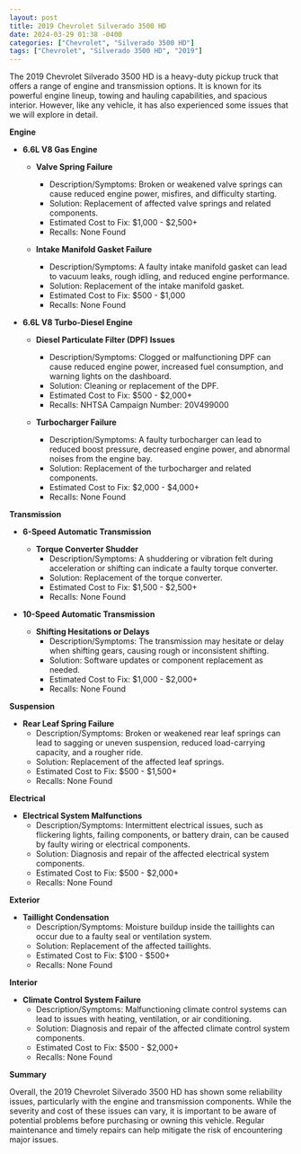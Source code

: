 ```yaml
---
layout: post
title: 2019 Chevrolet Silverado 3500 HD
date: 2024-03-29 01:38 -0400
categories: ["Chevrolet", "Silverado 3500 HD"]
tags: ["Chevrolet", "Silverado 3500 HD", "2019"]
---
```

The 2019 Chevrolet Silverado 3500 HD is a heavy-duty pickup truck that offers a range of engine and transmission options. It is known for its powerful engine lineup, towing and hauling capabilities, and spacious interior. However, like any vehicle, it has also experienced some issues that we will explore in detail.

**Engine**

* **6.6L V8 Gas Engine**

  * **Valve Spring Failure**
    * Description/Symptoms: Broken or weakened valve springs can cause reduced engine power, misfires, and difficulty starting.
    * Solution: Replacement of affected valve springs and related components.
    * Estimated Cost to Fix: $1,000 - $2,500+
    * Recalls: None Found

  * **Intake Manifold Gasket Failure**
    * Description/Symptoms: A faulty intake manifold gasket can lead to vacuum leaks, rough idling, and reduced engine performance.
    * Solution: Replacement of the intake manifold gasket.
    * Estimated Cost to Fix: $500 - $1,000
    * Recalls: None Found

* **6.6L V8 Turbo-Diesel Engine**

  * **Diesel Particulate Filter (DPF) Issues**
    * Description/Symptoms: Clogged or malfunctioning DPF can cause reduced engine power, increased fuel consumption, and warning lights on the dashboard.
    * Solution: Cleaning or replacement of the DPF.
    * Estimated Cost to Fix: $500 - $2,000+
    * Recalls: NHTSA Campaign Number: 20V499000

  * **Turbocharger Failure**
    * Description/Symptoms: A faulty turbocharger can lead to reduced boost pressure, decreased engine power, and abnormal noises from the engine bay.
    * Solution: Replacement of the turbocharger and related components.
    * Estimated Cost to Fix: $2,000 - $4,000+
    * Recalls: None Found

**Transmission**

* **6-Speed Automatic Transmission**

  * **Torque Converter Shudder**
    * Description/Symptoms: A shuddering or vibration felt during acceleration or shifting can indicate a faulty torque converter.
    * Solution: Replacement of the torque converter.
    * Estimated Cost to Fix: $1,500 - $2,500+
    * Recalls: None Found

* **10-Speed Automatic Transmission**

  * **Shifting Hesitations or Delays**
    * Description/Symptoms: The transmission may hesitate or delay when shifting gears, causing rough or inconsistent shifting.
    * Solution: Software updates or component replacement as needed.
    * Estimated Cost to Fix: $1,000 - $2,000+
    * Recalls: None Found

**Suspension**

* **Rear Leaf Spring Failure**
    * Description/Symptoms: Broken or weakened rear leaf springs can lead to sagging or uneven suspension, reduced load-carrying capacity, and a rougher ride.
    * Solution: Replacement of the affected leaf springs.
    * Estimated Cost to Fix: $500 - $1,500+
    * Recalls: None Found

**Electrical**

* **Electrical System Malfunctions**
    * Description/Symptoms: Intermittent electrical issues, such as flickering lights, failing components, or battery drain, can be caused by faulty wiring or electrical components.
    * Solution: Diagnosis and repair of the affected electrical system components.
    * Estimated Cost to Fix: $500 - $2,000+
    * Recalls: None Found

**Exterior**

* **Taillight Condensation**
    * Description/Symptoms: Moisture buildup inside the taillights can occur due to a faulty seal or ventilation system.
    * Solution: Replacement of the affected taillights.
    * Estimated Cost to Fix: $100 - $500+
    * Recalls: None Found

**Interior**

* **Climate Control System Failure**
    * Description/Symptoms: Malfunctioning climate control systems can lead to issues with heating, ventilation, or air conditioning.
    * Solution: Diagnosis and repair of the affected climate control system components.
    * Estimated Cost to Fix: $500 - $2,000+
    * Recalls: None Found

**Summary**

Overall, the 2019 Chevrolet Silverado 3500 HD has shown some reliability issues, particularly with the engine and transmission components. While the severity and cost of these issues can vary, it is important to be aware of potential problems before purchasing or owning this vehicle. Regular maintenance and timely repairs can help mitigate the risk of encountering major issues.
